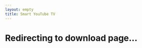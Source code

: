 ```yaml
---
layout: empty
title: Smart YouTube TV
---
```

# Redirecting to download page...
<script type="text/javascript">
	window.location.href = '{{site.binaries.unified}}';
</script>
